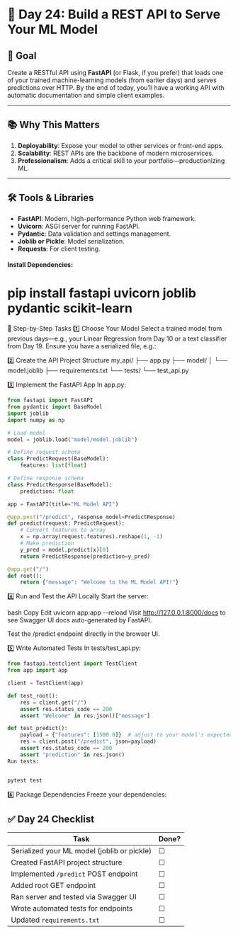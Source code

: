 # 🚀 Day 24: Build a REST API to Serve Your ML Model

## 🎯 Goal
Create a RESTful API using **FastAPI** (or Flask, if you prefer) that loads one of your trained machine-learning models (from earlier days) and serves predictions over HTTP. By the end of today, you’ll have a working API with automatic documentation and simple client examples.

---

## 📚 Why This Matters
1. **Deployability**: Expose your model to other services or front-end apps.
2. **Scalability**: REST APIs are the backbone of modern microservices.
3. **Professionalism**: Adds a critical skill to your portfolio—productionizing ML.

---

## 🛠️ Tools & Libraries
- **FastAPI**: Modern, high-performance Python web framework.
- **Uvicorn**: ASGI server for running FastAPI.
- **Pydantic**: Data validation and settings management.
- **Joblib or Pickle**: Model serialization.
- **Requests**: For client testing.

#### Install Dependencies:

# pip install fastapi uvicorn joblib pydantic scikit-learn


🔧 Step-by-Step Tasks
1️⃣ Choose Your Model
Select a trained model from previous days—e.g., your Linear Regression from Day 10 or a text classifier from Day 19. Ensure you have a serialized file, e.g.:


<!-- joblib.dump(model, "model.joblib") -->

2️⃣ Create the API Project Structure
my_api/
├── app.py
├── model/
│   └── model.joblib
├── requirements.txt
└── tests/
    └── test_api.py

    
3️⃣ Implement the FastAPI App
In app.py:

```python
from fastapi import FastAPI
from pydantic import BaseModel
import joblib
import numpy as np

# Load model
model = joblib.load("model/model.joblib")

# Define request schema
class PredictRequest(BaseModel):
    features: list[float]

# Define response schema
class PredictResponse(BaseModel):
    prediction: float

app = FastAPI(title="ML Model API")

@app.post("/predict", response_model=PredictResponse)
def predict(request: PredictRequest):
    # Convert features to array
    x = np.array(request.features).reshape(1, -1)
    # Make prediction
    y_pred = model.predict(x)[0]
    return PredictResponse(prediction=y_pred)

@app.get("/")
def root():
    return {"message": "Welcome to the ML Model API!"}

```
4️⃣ Run and Test the API Locally
Start the server:

bash
Copy
Edit
uvicorn app:app --reload
Visit http://127.0.0.1:8000/docs to see Swagger UI docs auto-generated by FastAPI.

Test the /predict endpoint directly in the browser UI.

5️⃣ Write Automated Tests
In tests/test_api.py:

``` python
from fastapi.testclient import TestClient
from app import app

client = TestClient(app)

def test_root():
    res = client.get("/")
    assert res.status_code == 200
    assert "Welcome" in res.json()["message"]

def test_predict():
    payload = {"features": [1500.0]}  # adjust to your model's expected input
    res = client.post("/predict", json=payload)
    assert res.status_code == 200
    assert "prediction" in res.json()
Run tests:


pytest test
```

6️⃣ Package Dependencies
Freeze your dependencies:

<!-- pip freeze > requirements.txt -->
## ✅ Day 24 Checklist

| **Task**                                      | **Done?** |
|-----------------------------------------------|-----------|
| Serialized your ML model (joblib or pickle)   | ☐         |
| Created FastAPI project structure             | ☐         |
| Implemented `/predict` POST endpoint          | ☐         |
| Added root GET endpoint                       | ☐         |
| Ran server and tested via Swagger UI          | ☐         |
| Wrote automated tests for endpoints           | ☐         |
| Updated `requirements.txt`                    | ☐         |